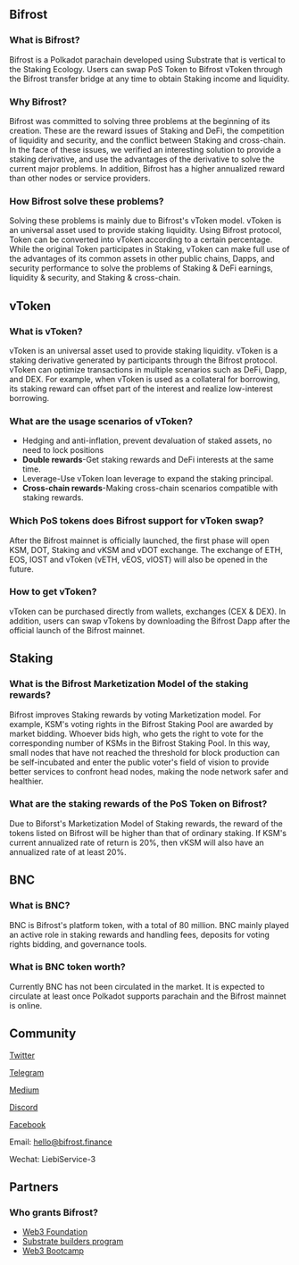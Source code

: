 ## Bifrost

### What is Bifrost?

Bifrost is a Polkadot parachain developed using Substrate that is vertical to the Staking Ecology. Users can swap PoS Token to Bifrost vToken through the Bifrost transfer bridge at any time to obtain Staking income and liquidity.

### Why Bifrost?

Bifrost was committed to solving three problems at the beginning of its creation. These are the reward issues of Staking and DeFi, the competition of liquidity and security, and the conflict between Staking and cross-chain. In the face of these issues, we verified an interesting solution to provide a staking derivative, and use the advantages of the derivative to solve the current major problems. In addition, Bifrost has a higher annualized reward than other nodes or service providers.

### How Bifrost solve these problems?

Solving these problems is mainly due to Bifrost's vToken model. vToken is an universal asset used to provide staking liquidity. Using Bifrost protocol, Token can be converted into vToken according to a certain percentage. While the original Token participates in Staking, vToken can make full use of the advantages of its common assets in other public chains, Dapps, and security performance to solve the problems of Staking & DeFi earnings, liquidity & security, and Staking & cross-chain.

## vToken

### What is vToken?

vToken is an universal asset used to provide staking liquidity. vToken is a staking derivative generated by participants through the Bifrost protocol. vToken can optimize transactions in multiple scenarios such as DeFi, Dapp, and DEX. For example, when vToken is used as a collateral for borrowing, its staking reward can offset part of the interest and realize low-interest borrowing.

### What are the usage scenarios of vToken?

- Hedging and anti-inflation, prevent devaluation of staked assets, no need to lock positions
- **Double rewards**-Get staking rewards and DeFi interests at the same time.
- Leverage-Use vToken loan leverage to expand the staking principal.
- **Cross-chain rewards**-Making cross-chain scenarios compatible with staking rewards.

### Which PoS tokens does Bifrost support for vToken swap?

After the Bifrost mainnet is officially launched, the first phase will open KSM, DOT, Staking and vKSM and vDOT exchange. The exchange of ETH, EOS, IOST and vToken (vETH, vEOS, vIOST) will also be opened in the future.

### How to get vToken?

vToken can be purchased directly from wallets, exchanges (CEX & DEX). In addition, users can swap vTokens by downloading the Bifrost Dapp after the official launch of the Bifrost mainnet.

## Staking

### What is the Bifrost Marketization Model of the staking rewards?

Bifrost improves Staking rewards by voting Marketization model. For example, KSM's voting rights in the Bifrost Staking Pool are awarded by market bidding. Whoever bids high, who gets the right to vote for the corresponding number of KSMs in the Bifrost Staking Pool. In this way, small nodes that have not reached the threshold for block production can be self-incubated and enter the public voter's field of vision to provide better services to confront head nodes, making the node network safer and healthier.

### What are the staking rewards of the PoS Token on Bifrost?

Due to Biforst's Marketization Model of Staking rewards, the reward of the tokens listed on Bifrost will be higher than that of ordinary staking. If KSM's current annualized rate of return is 20%, then vKSM will also have an annualized rate of at least 20%.

## BNC

### What is BNC?

BNC is Bifrost's platform token, with a total of 80 million. BNC mainly played an active role in staking rewards and handling fees, deposits for voting rights bidding, and governance tools.

### What is BNC token worth?

Currently BNC has not been circulated in the market. It is expected to circulate at least once Polkadot supports parachain and the Bifrost mainnet is online.

## Community


[Twitter](https://twitter.com/bifrost_network)

[Telegram](https://t.me/bifrost_networkP)

[Medium](https://medium.com/@bifrost_network)

[Discord](https://discord.com/channels/704931715222732870/704931715961061379)

[Facebook](https://www.facebook.com/groups/792195241270123)

Email: <hello@bifrost.finance>

Wechat: LiebiService-3

## Partners

### Who grants Bifrost?

- [Web3 Foundation](https://web3.foundation/)
- [Substrate builders program](https://www.substrate.io/builders-program/)
- [Web3 Bootcamp](https://bootcamp.web3.foundation/)
